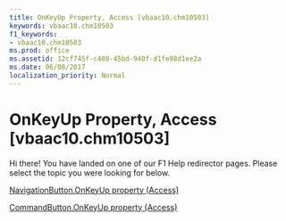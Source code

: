 ```yaml
---
title: OnKeyUp Property, Access [vbaac10.chm10503]
keywords: vbaac10.chm10503
f1_keywords:
- vbaac10.chm10503
ms.prod: office
ms.assetid: 12cf745f-c488-45bd-940f-d1fe98d1ee2a
ms.date: 06/08/2017
localization_priority: Normal
---
```



# OnKeyUp Property, Access [vbaac10.chm10503]

Hi there! You have landed on one of our F1 Help redirector pages. Please select the topic you were looking for below.

[NavigationButton.OnKeyUp property (Access)](http://msdn.microsoft.com/library/4239b8d8-6d38-3406-1a56-994a4dba778f%28Office.15%29.aspx)

[CommandButton.OnKeyUp property (Access)](http://msdn.microsoft.com/library/dc4ad60c-4ba5-bf80-2e83-ee75da462e27%28Office.15%29.aspx)


